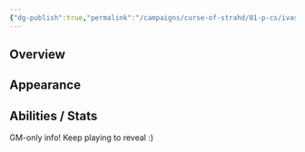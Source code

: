 ```yaml
---
{"dg-publish":true,"permalink":"/campaigns/curse-of-strahd/01-p-cs/ivasar-norwynn/","tags":["pc"]}
---
```


## Overview
<!-- Brief description of the PC, backstory, personality -->

## Appearance
<!-- Physical description, distinguishing features, attire -->

## Abilities / Stats
<!-- Class, race, skills, feats, special abilities -->

GM-only info! Keep playing to reveal :)